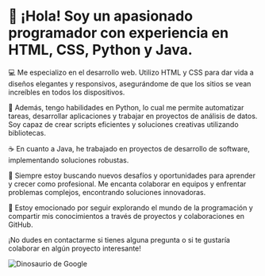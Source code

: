 # 👋 ¡Hola! Soy un apasionado programador con experiencia en HTML, CSS, Python y Java.

💻 Me especializo en el desarrollo web. Utilizo HTML y CSS para dar vida a diseños elegantes y responsivos, asegurándome de que los sitios se vean increíbles en todos los dispositivos.

🐍 Además, tengo habilidades en Python, lo cual me permite automatizar tareas, desarrollar aplicaciones y trabajar en proyectos de análisis de datos. Soy capaz de crear scripts eficientes y soluciones creativas utilizando bibliotecas.

☕ En cuanto a Java, he trabajado en proyectos de desarrollo de software, implementando soluciones robustas.

🚀 Siempre estoy buscando nuevos desafíos y oportunidades para aprender y crecer como profesional. Me encanta colaborar en equipos y enfrentar problemas complejos, encontrando soluciones innovadoras.

🌟 Estoy emocionado por seguir explorando el mundo de la programación y compartir mis conocimientos a través de proyectos y colaboraciones en GitHub.

¡No dudes en contactarme si tienes alguna pregunta o si te gustaría colaborar en algún proyecto interesante!

![Dinosaurio de Google](https://cl.buscafs.com/www.qore.com/public/uploads/images/79382/79382.gif)


<!--
**DIMIBAGA/DIMIBAGA** is a ✨ _special_ ✨ repository because its `README.md` (this file) appears on your GitHub profile.

Here are some ideas to get you started:

- 🔭 I’m currently working on ...
- 🌱 I’m currently learning ...
- 👯 I’m looking to collaborate on ...
- 🤔 I’m looking for help with ...
- 💬 Ask me about ...
- 📫 How to reach me: ...
- 😄 Pronouns: ...
- ⚡ Fun fact: ...
-->

